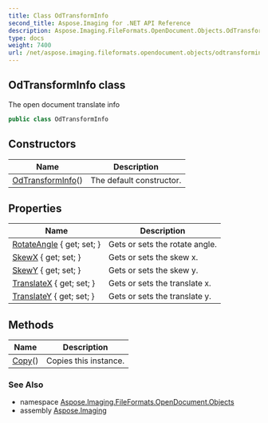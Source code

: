 ```yaml
---
title: Class OdTransformInfo
second_title: Aspose.Imaging for .NET API Reference
description: Aspose.Imaging.FileFormats.OpenDocument.Objects.OdTransformInfo class. The open document translate info
type: docs
weight: 7400
url: /net/aspose.imaging.fileformats.opendocument.objects/odtransforminfo/
---
```

## OdTransformInfo class

The open document translate info

```csharp
public class OdTransformInfo
```

## Constructors

| Name | Description |
| --- | --- |
| [OdTransformInfo](odtransforminfo/)() | The default constructor. |

## Properties

| Name | Description |
| --- | --- |
| [RotateAngle](../../aspose.imaging.fileformats.opendocument.objects/odtransforminfo/rotateangle/) { get; set; } | Gets or sets the rotate angle. |
| [SkewX](../../aspose.imaging.fileformats.opendocument.objects/odtransforminfo/skewx/) { get; set; } | Gets or sets the skew x. |
| [SkewY](../../aspose.imaging.fileformats.opendocument.objects/odtransforminfo/skewy/) { get; set; } | Gets or sets the skew y. |
| [TranslateX](../../aspose.imaging.fileformats.opendocument.objects/odtransforminfo/translatex/) { get; set; } | Gets or sets the translate x. |
| [TranslateY](../../aspose.imaging.fileformats.opendocument.objects/odtransforminfo/translatey/) { get; set; } | Gets or sets the translate y. |

## Methods

| Name | Description |
| --- | --- |
| [Copy](../../aspose.imaging.fileformats.opendocument.objects/odtransforminfo/copy/)() | Copies this instance. |

### See Also

* namespace [Aspose.Imaging.FileFormats.OpenDocument.Objects](../../aspose.imaging.fileformats.opendocument.objects/)
* assembly [Aspose.Imaging](../../)


